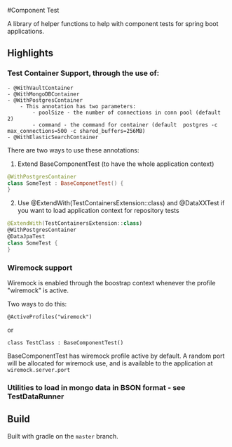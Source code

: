 #Component Test

A library of helper functions to help with component tests for spring boot applications.

## Highlights

### Test Container Support, through the use of:
    - @WithVaultContainer 
    - @WithMongoDBContainer
    - @WithPostgresContainer
        - This annotation has two parameters:   
            - poolSize - the number of connections in conn pool (default 2)
            - command - the command for container (default  postgres -c max_connections=500 -c shared_buffers=256MB)
    - @WithElasticSearchContainer
    
There are two ways to use these annotations:

1. Extend BaseComponentTest (to have the whole application context)
```kotlin
@WithPostgresContainer
class SomeTest : BaseComponetTest() {
}
```    
    
2. Use @ExtendWith(TestContainersExtension::class) and @DataXXTest if you want to load application context
for repository tests

```kotlin
@ExtendWith(TestContainersExtension::class)
@WithPostgresContainer
@DataJpaTest
class SomeTest {
}
```    

### Wiremock support
Wiremock is enabled through the boostrap context whenever the profile "wiremock" is active.

Two ways to do this:
```
@ActiveProfiles("wiremock")
```
or
```
class TestClass : BaseComponentTest()
```
BaseComponentTest has wiremock profile active by default. 
A random port will be allocated for wiremock use, and is available to the application at ```wiremock.server.port```


### Utilities to load in mongo data in BSON format - see TestDataRunner

## Build

Built with gradle on the `master` branch.
